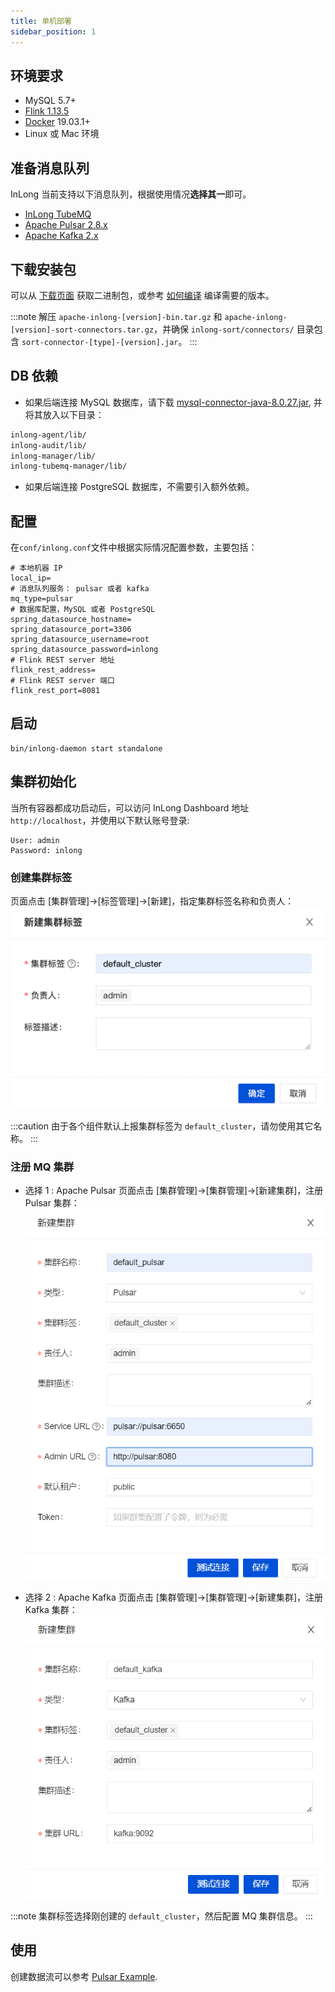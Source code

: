 ```yaml
---
title: 单机部署
sidebar_position: 1
---
```

## 环境要求
- MySQL 5.7+
- [Flink 1.13.5](https://nightlies.apache.org/flink/flink-docs-release-1.13/docs/try-flink/local_installation/)
- [Docker](https://docs.docker.com/engine/install/) 19.03.1+
- Linux 或 Mac 环境

## 准备消息队列
InLong 当前支持以下消息队列，根据使用情况**选择其一**即可。
- [InLong TubeMQ](modules/tubemq/quick_start.md)
- [Apache Pulsar 2.8.x](https://pulsar.apache.org/docs/2.8.x/getting-started-home/)
- [Apache Kafka 2.x](https://kafka.apache.org/quickstart)

## 下载安装包
可以从 [下载页面](https://inlong.apache.org/download) 获取二进制包，或参考 [如何编译](quick_start/how_to_build.md) 编译需要的版本。

:::note
解压 `apache-inlong-[version]-bin.tar.gz` 和 `apache-inlong-[version]-sort-connectors.tar.gz`，并确保 `inlong-sort/connectors/` 目录包含 `sort-connector-[type]-[version].jar`。
:::

## DB 依赖
- 如果后端连接 MySQL 数据库，请下载 [mysql-connector-java-8.0.27.jar](https://repo1.maven.org/maven2/mysql/mysql-connector-java/8.0.27/mysql-connector-java-8.0.27.jar), 并将其放入以下目录：
```bash
inlong-agent/lib/
inlong-audit/lib/
inlong-manager/lib/
inlong-tubemq-manager/lib/
```

- 如果后端连接 PostgreSQL 数据库，不需要引入额外依赖。

## 配置
在`conf/inlong.conf`文件中根据实际情况配置参数，主要包括：
```shell
# 本地机器 IP
local_ip=
# 消息队列服务： pulsar 或者 kafka
mq_type=pulsar
# 数据库配置，MySQL 或者 PostgreSQL
spring_datasource_hostname=
spring_datasource_port=3306
spring_datasource_username=root
spring_datasource_password=inlong
# Flink REST server 地址
flink_rest_address=
# Flink REST server 端口
flink_rest_port=8081
```

## 启动
```shell
bin/inlong-daemon start standalone
```

## 集群初始化
当所有容器都成功启动后，可以访问 InLong Dashboard 地址`http://localhost`，并使用以下默认账号登录:
```
User: admin
Password: inlong
```

### 创建集群标签
页面点击 [集群管理]->[标签管理]->[新建]，指定集群标签名称和负责人：
![](img/create_cluster_tag.png)

:::caution
由于各个组件默认上报集群标签为 `default_cluster`，请勿使用其它名称。
:::

### 注册 MQ 集群

- 选择 1 : Apache Pulsar
页面点击 [集群管理]->[集群管理]->[新建集群]，注册 Pulsar 集群：
![](img/create_pulsar_cluster.png)

- 选择 2 : Apache Kafka
页面点击 [集群管理]->[集群管理]->[新建集群]，注册 Kafka 集群：
![](img/create_kafka_cluster.png)

:::note
集群标签选择刚创建的 `default_cluster`，然后配置 MQ 集群信息。
:::

## 使用
创建数据流可以参考 [Pulsar Example](quick_start/pulsar_example.md).

